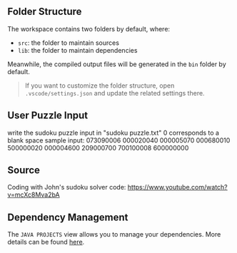 ## Folder Structure

The workspace contains two folders by default, where:

- `src`: the folder to maintain sources
- `lib`: the folder to maintain dependencies

Meanwhile, the compiled output files will be generated in the `bin` folder by default.

> If you want to customize the folder structure, open `.vscode/settings.json` and update the related settings there.

## User Puzzle Input

write the sudoku puzzle input in "sudoku puzzle.txt"
0 corresponds to a blank space
sample input:
    073090006
    000020040
    000005070
    000680010
    500000020
    000004600
    209000700
    700100008
    600000000

## Source

Coding with John's sudoku solver code:
https://www.youtube.com/watch?v=mcXc8Mva2bA

## Dependency Management

The `JAVA PROJECTS` view allows you to manage your dependencies. More details can be found [here](https://github.com/microsoft/vscode-java-dependency#manage-dependencies).